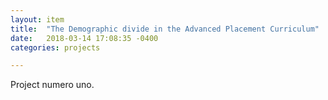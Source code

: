 ```yaml
---
layout: item
title:  "The Demographic divide in the Advanced Placement Curriculum"
date:   2018-03-14 17:08:35 -0400
categories: projects

---
```




Project numero uno.